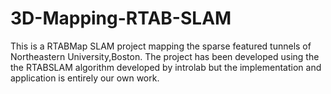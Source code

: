 # 3D-Mapping-RTAB-SLAM
This is a RTABMap SLAM project mapping the sparse featured tunnels of Northeastern University,Boston. The project has been developed using the the RTABSLAM algorithm developed by introlab but the implementation and application is entirely our own work.  

